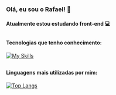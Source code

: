 ### Olá, eu sou o Rafael! 👋
#### Atualmente estou estudando front-end 💻
##
#### Tecnologias que tenho conhecimento:
[![My Skills](https://skillicons.dev/icons?i=js,html,css)](https://skillicons.dev)
##
#### Linguagens mais utilizadas por mim:
[![Top Langs](https://github-readme-stats.vercel.app/api/top-langs/?username=rafaelffz&layout=compact&theme=midnight-purple)](https://github.com/rafaelffz)
  

<!--
**rafaelffz/rafaelffz** is a ✨ _special_ ✨ repository because its `README.md` (this file) appears on your GitHub profile.

Here are some ideas to get you started:

- 🔭 I’m currently working on ...
- 🌱 I’m currently learning ...
- 👯 I’m looking to collaborate on ...
- 🤔 I’m looking for help with ...
- 💬 Ask me about ...
- 📫 How to reach me: ...
- 😄 Pronouns: ...
- ⚡ Fun fact: ...
-->
